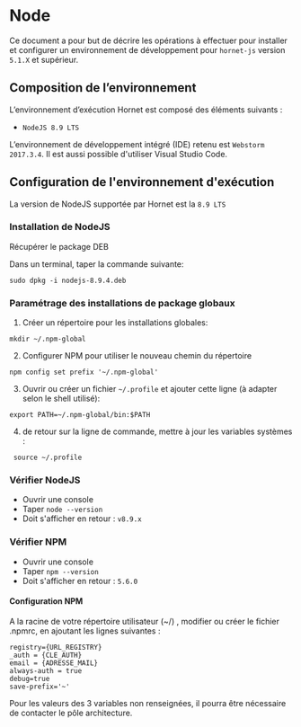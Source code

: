 # Node  #

Ce document a pour but de décrire les opérations à effectuer pour installer et configurer un environnement de développement pour `hornet-js` version `5.1.X` et supérieur.

## Composition de l’environnement ##

L’environnement d’exécution Hornet est composé des éléments suivants :

- `NodeJS 8.9 LTS`

L’environnement de développement intégré (IDE) retenu est `Webstorm 2017.3.4`. Il est aussi possible d'utiliser Visual Studio Code.

## Configuration de l'environnement d'exécution ##

La version de NodeJS supportée par Hornet est la `8.9 LTS`

### Installation de NodeJS ###

Récupérer le package DEB

Dans un terminal, taper la commande suivante:
```
sudo dpkg -i nodejs-8.9.4.deb
```

### Paramétrage des installations de package globaux ###

1. Créer un répertoire pour les installations globales:

```
mkdir ~/.npm-global

```

2. Configurer NPM pour utiliser le nouveau chemin du répertoire

```
npm config set prefix '~/.npm-global'

```
3. Ouvrir ou créer un fichier `~/.profile` et ajouter cette ligne (à adapter selon le shell utilisé):

```
export PATH=~/.npm-global/bin:$PATH
```

4. de retour sur la ligne de commande, mettre à jour les variables systèmes : 
```
 source ~/.profile
```


### Vérifier NodeJS ###

- Ouvrir une console
- Taper `node --version`
- Doit s'afficher en retour : `v8.9.x`

### Vérifier NPM ###

- Ouvrir une console
- Taper `npm --version`
- Doit s'afficher en retour : `5.6.0`

#### Configuration NPM

A la racine de votre répertoire utilisateur (~/) , modifier ou créer le fichier .npmrc,
 en ajoutant les lignes suivantes :

```
registry={URL_REGISTRY}
_auth = {CLE_AUTH}
email = {ADRESSE_MAIL}
always-auth = true
debug=true
save-prefix='~'
```

Pour les valeurs des 3 variables non renseignées, il pourra être nécessaire de contacter le pôle architecture.